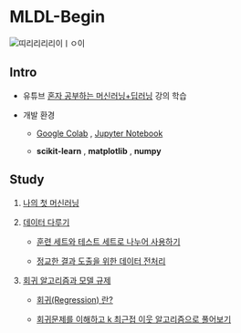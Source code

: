 # MLDL-Begin

![띠리리리리이ㅣㅇ이](https://blog.kakaocdn.net/dn/yAhsD/btrQHBKaM24/onPYKpDxKKi0rWPrijtMok/img.jpg)

## Intro

- 유튜브 [혼자 공부하는 머신러닝+딥러닝](https://www.youtube.com/watch?v=J6wehCO_c58&list=PLJN246lAkhQjoU0C4v8FgtbjOIXxSs_4Q&index=1) 강의 학습

- 개발 환경

   - [Google Colab](https://colab.google) , [Jupyter Notebook](https://jupyter.org)

   - **scikit-learn** , **matplotlib** , **numpy**

## Study

1. [나의 첫 머신러닝](https://github.com/BOLTB0X/MLDL-Begin/tree/main/01_나의%20첫%20머신러닝)

2. [데이터 다루기](https://github.com/BOLTB0X/MLDL-Begin/tree/main/02_데이터%20다루기)

   - [훈련 세트와 테스트 세트로 나누어 사용하기](https://github.com/BOLTB0X/MLDL-Begin/tree/main/02_데이터%20다루기#numpy-란)
     
   -  [정교한 결과 도출을 위한 데이터 전처리](https://github.com/BOLTB0X/MLDL-Begin/tree/main/02_데이터%20다루기#numpy-활용하여-전처리)

3. [회귀 알고리즘과 모델 규제](https://github.com/BOLTB0X/MLDL-Begin/tree/main/03_회귀%20알고리즘과%20모델%20규제)

   - [회귀(Regression) 란?](https://github.com/BOLTB0X/MLDL-Begin/blob/main/03_회귀%20알고리즘과%20모델%20규제/REAME.md#회귀regression)
  
   -  [회귀문제를 이해하고 k 최근접 이웃 알고리즘으로 풀어보기](https://github.com/BOLTB0X/MLDL-Begin/blob/main/03_회귀%20알고리즘과%20모델%20규제/REAME.md#데이터-분리)
